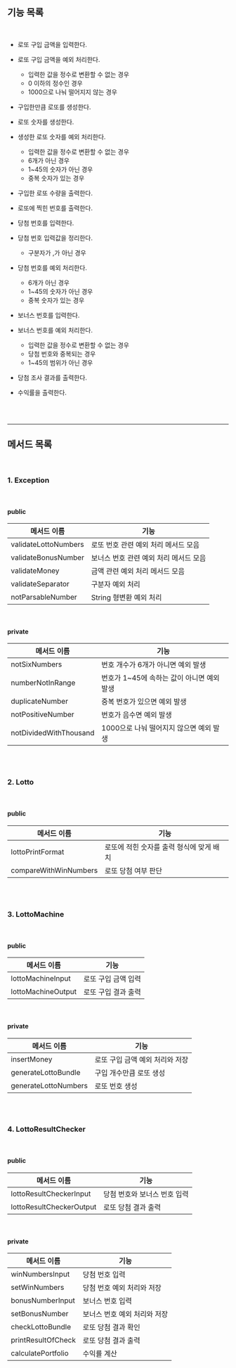 ## 기능 목록

<br/>

- 로또 구입 금액을 입력한다.


- 로또 구입 금액을 예외 처리한다.
    - 입력한 값을 정수로 변환할 수 없는 경우
    - 0 이하의 정수인 경우
    - 1000으로 나눠 떨어지지 않는 경우


- 구입한만큼 로또를 생성한다.


- 로또 숫자를 생성한다.


- 생성한 로또 숫자를 예외 처리한다.
    - 입력한 값을 정수로 변환할 수 없는 경우
    - 6개가 아닌 경우
    - 1~45의 숫자가 아닌 경우
    - 중복 숫자가 있는 경우


- 구입한 로또 수량을 출력한다.


- 로또에 찍힌 번호를 출력한다.


- 당첨 번호를 입력한다.


- 당첨 번호 입력값을 정리한다.
    - 구분자가 ,가 아닌 경우


- 당첨 번호를 예외 처리한다.
    - 6개가 아닌 경우
    - 1~45의 숫자가 아닌 경우
    - 중복 숫자가 있는 경우


- 보너스 번호를 입력한다.


- 보너스 번호를 예외 처리한다.
    - 입력한 값을 정수로 변환할 수 없는 경우
    - 당첨 번호와 중복되는 경우
    - 1~45의 범위가 아닌 경우


- 당첨 조사 결과를 출력한다.


- 수익률을 출력한다.

<br/>
<br/>

---

## 메서드 목록

<br/>

### 1. Exception

<br/>

#### public

| 메서드 이름               | 기능                     |
|----------------------|------------------------|
| validateLottoNumbers | 로또 번호 관련 예외 처리 메서드 모음  |
| validateBonusNumber  | 보너스 번호 관련 예외 처리 메서드 모음 |
| validateMoney        | 금액 관련 예외 처리 메서드 모음     |
| validateSeparator    | 구분자 예외 처리              |
| notParsableNumber    | String 형변환 예외 처리       |

<br/>

#### private

| 메서드 이름                 | 기능                         |
|------------------------|----------------------------|
| notSixNumbers          | 번호 개수가 6개가 아니면 예외 발생       |
| numberNotInRange       | 번호가 1~45에 속하는 값이 아니면 예외 발생 |
| duplicateNumber        | 중복 번호가 있으면 예외 발생           |
| notPositiveNumber      | 번호가 음수면 예외 발생              |
| notDividedWithThousand | 1000으로 나눠 떨어지지 않으면 예외 발생   |

<br/>
<br/>

### 2. Lotto

<br/>

#### public

| 메서드 이름                | 기능                      |
|-----------------------|-------------------------|
| lottoPrintFormat      | 로또에 적힌 숫자를 출력 형식에 맞게 배치 |
| compareWithWinNumbers | 로또 당첨 여부 판단             |

<br/>
<br/>

### 3. LottoMachine

<br/>

#### public

| 메서드 이름             | 기능          |
|--------------------|-------------|
| lottoMachineInput  | 로또 구입 금액 입력 |
| lottoMachineOutput | 로또 구입 결과 출력 |

<br/>

#### private

| 메서드 이름               | 기능                 |
|----------------------|--------------------|
| insertMoney          | 로또 구입 금액 예외 처리와 저장 |
| generateLottoBundle  | 구입 개수만큼 로또 생성      |
| generateLottoNumbers | 로또 번호 생성           |

<br/>
<br/>

### 4. LottoResultChecker

<br/>

#### public

| 메서드 이름                   | 기능               |
|--------------------------|------------------|
| lottoResultCheckerInput  | 당첨 번호와 보너스 번호 입력 |
| lottoResultCheckerOutput | 로또 당첨 결과 출력      |

<br/>

#### private

| 메서드 이름             | 기능               |
|--------------------|------------------|
| winNumbersInput    | 당첨 번호 입력         |
| setWinNumbers      | 당첨 번호 예외 처리와 저장  |
| bonusNumberInput   | 보너스 번호 입력        |
| setBonusNumber     | 보너스 번호 예외 처리와 저장 |
| checkLottoBundle   | 로또 당첨 결과 확인      |
| printResultOfCheck | 로또 당첨 결과 출력      |
| calculatePortfolio | 수익률 계산           |


